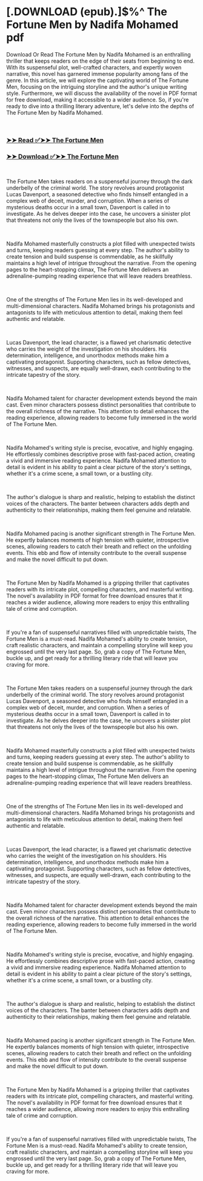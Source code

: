 # [.DOWNLOAD (epub).]$%^ The Fortune Men by Nadifa Mohamed pdf

<p>Download Or Read The Fortune Men by Nadifa Mohamed is an enthralling thriller that keeps readers on the edge of their seats from beginning to end. With its suspenseful plot, well-crafted characters, and expertly woven narrative, this novel has garnered immense popularity among fans of the genre. In this article, we will explore the captivating world of The Fortune Men, focusing on the intriguing storyline and the author's unique writing style. Furthermore, we will discuss the availability of the novel in PDF format for free download, making it accessible to a wider audience. So, if you're ready to dive into a thrilling literary adventure, let's delve into the depths of The Fortune Men by Nadifa Mohamed.</p>
<p>&nbsp;</p>

### [➤➤ Read ✅➤➤ The Fortune Men](https://thehelpfulbooks.blogspot.com/id/55592200)

### [➤➤ Download ✅➤➤ The Fortune Men](https://thehelpfulbooks.blogspot.com/id/55592200)

<p>&nbsp;</p>
<p>The Fortune Men takes readers on a suspenseful journey through the dark underbelly of the criminal world. The story revolves around protagonist Lucas Davenport, a seasoned detective who finds himself entangled in a complex web of deceit, murder, and corruption. When a series of mysterious deaths occur in a small town, Davenport is called in to investigate. As he delves deeper into the case, he uncovers a sinister plot that threatens not only the lives of the townspeople but also his own.</p>
<p>&nbsp;</p>
<p>Nadifa Mohamed masterfully constructs a plot filled with unexpected twists and turns, keeping readers guessing at every step. The author's ability to create tension and build suspense is commendable, as he skillfully maintains a high level of intrigue throughout the narrative. From the opening pages to the heart-stopping climax, The Fortune Men delivers an adrenaline-pumping reading experience that will leave readers breathless.</p>
<p>&nbsp;</p>
<p>One of the strengths of The Fortune Men lies in its well-developed and multi-dimensional characters. Nadifa Mohamed brings his protagonists and antagonists to life with meticulous attention to detail, making them feel authentic and relatable.</p>
<p>&nbsp;</p>
<p>Lucas Davenport, the lead character, is a flawed yet charismatic detective who carries the weight of the investigation on his shoulders. His determination, intelligence, and unorthodox methods make him a captivating protagonist. Supporting characters, such as fellow detectives, witnesses, and suspects, are equally well-drawn, each contributing to the intricate tapestry of the story.</p>
<p>&nbsp;</p>
<p>Nadifa Mohamed talent for character development extends beyond the main cast. Even minor characters possess distinct personalities that contribute to the overall richness of the narrative. This attention to detail enhances the reading experience, allowing readers to become fully immersed in the world of The Fortune Men.</p>
<p>&nbsp;</p>
<p>Nadifa Mohamed's writing style is precise, evocative, and highly engaging. He effortlessly combines descriptive prose with fast-paced action, creating a vivid and immersive reading experience. Nadifa Mohamed attention to detail is evident in his ability to paint a clear picture of the story's settings, whether it's a crime scene, a small town, or a bustling city.</p>
<p>&nbsp;</p>
<p>The author's dialogue is sharp and realistic, helping to establish the distinct voices of the characters. The banter between characters adds depth and authenticity to their relationships, making them feel genuine and relatable.</p>
<p>&nbsp;</p>
<p>Nadifa Mohamed pacing is another significant strength in The Fortune Men. He expertly balances moments of high tension with quieter, introspective scenes, allowing readers to catch their breath and reflect on the unfolding events. This ebb and flow of intensity contribute to the overall suspense and make the novel difficult to put down.</p>
<p>&nbsp;</p>
<p>The Fortune Men by Nadifa Mohamed is a gripping thriller that captivates readers with its intricate plot, compelling characters, and masterful writing. The novel's availability in PDF format for free download ensures that it reaches a wider audience, allowing more readers to enjoy this enthralling tale of crime and corruption.</p>
<p>&nbsp;</p>
<p>If you're a fan of suspenseful narratives filled with unpredictable twists, The Fortune Men is a must-read. Nadifa Mohamed's ability to create tension, craft realistic characters, and maintain a compelling storyline will keep you engrossed until the very last page. So, grab a copy of The Fortune Men, buckle up, and get ready for a thrilling literary ride that will leave you craving for more.</p>
<p>&nbsp;</p>
<p>The Fortune Men takes readers on a suspenseful journey through the dark underbelly of the criminal world. The story revolves around protagonist Lucas Davenport, a seasoned detective who finds himself entangled in a complex web of deceit, murder, and corruption. When a series of mysterious deaths occur in a small town, Davenport is called in to investigate. As he delves deeper into the case, he uncovers a sinister plot that threatens not only the lives of the townspeople but also his own.</p>
<p>&nbsp;</p>
<p>Nadifa Mohamed masterfully constructs a plot filled with unexpected twists and turns, keeping readers guessing at every step. The author's ability to create tension and build suspense is commendable, as he skillfully maintains a high level of intrigue throughout the narrative. From the opening pages to the heart-stopping climax, The Fortune Men delivers an adrenaline-pumping reading experience that will leave readers breathless.</p>
<p>&nbsp;</p>
<p>One of the strengths of The Fortune Men lies in its well-developed and multi-dimensional characters. Nadifa Mohamed brings his protagonists and antagonists to life with meticulous attention to detail, making them feel authentic and relatable.</p>
<p>&nbsp;</p>
<p>Lucas Davenport, the lead character, is a flawed yet charismatic detective who carries the weight of the investigation on his shoulders. His determination, intelligence, and unorthodox methods make him a captivating protagonist. Supporting characters, such as fellow detectives, witnesses, and suspects, are equally well-drawn, each contributing to the intricate tapestry of the story.</p>
<p>&nbsp;</p>
<p>Nadifa Mohamed talent for character development extends beyond the main cast. Even minor characters possess distinct personalities that contribute to the overall richness of the narrative. This attention to detail enhances the reading experience, allowing readers to become fully immersed in the world of The Fortune Men.</p>
<p>&nbsp;</p>
<p>Nadifa Mohamed's writing style is precise, evocative, and highly engaging. He effortlessly combines descriptive prose with fast-paced action, creating a vivid and immersive reading experience. Nadifa Mohamed attention to detail is evident in his ability to paint a clear picture of the story's settings, whether it's a crime scene, a small town, or a bustling city.</p>
<p>&nbsp;</p>
<p>The author's dialogue is sharp and realistic, helping to establish the distinct voices of the characters. The banter between characters adds depth and authenticity to their relationships, making them feel genuine and relatable.</p>
<p>&nbsp;</p>
<p>Nadifa Mohamed pacing is another significant strength in The Fortune Men. He expertly balances moments of high tension with quieter, introspective scenes, allowing readers to catch their breath and reflect on the unfolding events. This ebb and flow of intensity contribute to the overall suspense and make the novel difficult to put down.</p>
<p>&nbsp;</p>
<p>The Fortune Men by Nadifa Mohamed is a gripping thriller that captivates readers with its intricate plot, compelling characters, and masterful writing. The novel's availability in PDF format for free download ensures that it reaches a wider audience, allowing more readers to enjoy this enthralling tale of crime and corruption.</p>
<p>&nbsp;</p>
<p>If you're a fan of suspenseful narratives filled with unpredictable twists, The Fortune Men is a must-read. Nadifa Mohamed's ability to create tension, craft realistic characters, and maintain a compelling storyline will keep you engrossed until the very last page. So, grab a copy of The Fortune Men, buckle up, and get ready for a thrilling literary ride that will leave you craving for more.</p>
<p>&nbsp;</p>
